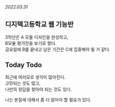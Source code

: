 ###### 2022.03.31

## 디지텍고등학교 웹 기능반
3학년은 A 모듈 디자인을 완성하고,     
B모듈 평가전을 보기로 했다.     
금요일에 B를 끝내고 남은 기간은 C에 집중해야 될 거 같다. 



## Today Todo
최근에 여러모로 생각이 많아진다.       
고민되는 것도 많고,      
나만의 정답을 찾아야 되는 것도 있다.      

나는 본질에 대해서 좀 더 알아야 할 필요가 있다.